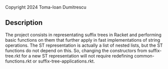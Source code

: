 Copyright 2024 Toma-Ioan Dumitrescu


## Description

The project consists in representating suffix trees in Racket and
performing basic functions on them that further apply in fast
implementations of string operations. The ST representation
is actually a list of nested lists, but the ST functions do
not depend on this. So, changing the constructors from
suffix-tree.rkt for a new ST representation will not
require redefining common-functions.rkt or
suffix-tree-applications.rkt.
